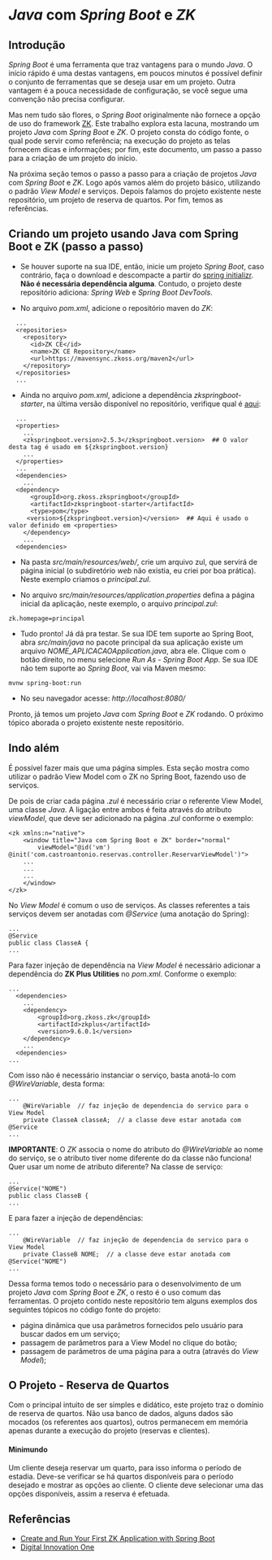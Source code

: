 # *Java* com *Spring Boot* e *ZK*


## Introdução

*Spring Boot* é uma ferramenta que traz vantagens para o mundo *Java*. O início rápido é uma destas vantagens, em poucos minutos é possível definir o conjunto de ferramentas que se deseja usar em um projeto. Outra vantagem é a pouca necessidade de configuração, se você segue uma convenção não precisa configurar.

Mas nem tudo são flores, o *Spring Boot* originalmente não fornece a opção de uso do framework [ZK](https://www.zkoss.org/). Este trabalho explora esta lacuna, mostrando um projeto *Java* com *Spring Boot* e *ZK*. O projeto consta do código fonte, o qual pode servir como referência; na execução do projeto as telas fornecem dicas e informações; por fim, este documento, um passo a passo para a criação de um projeto do início.

Na próxima seção temos o passo a passo para a criação de projetos *Java* com *Spring Boot* e *ZK*. Logo após vamos além do projeto básico, utilizando o padrão *View Model* e serviços. Depois falamos do projeto existente neste repositório, um projeto de reserva de quartos. Por fim, temos as referências.


## Criando um projeto usando Java com Spring Boot e ZK (passo a passo)

- Se houver suporte na sua IDE, então, inicie um projeto *Spring Boot*, caso contrário, faça o download e descompacte a partir do [spring initializr](https://start.spring.io/). **Não é necessária dependência alguma**. Contudo, o projeto deste repositório adiciona: *Spring Web* e *Spring Boot DevTools*.

- No arquivo *pom.xml*, adicione o repositório maven do *ZK*:
  
```
  ...
  <repositories>
    <repository>
      <id>ZK CE</id>
	  <name>ZK CE Repository</name>
	  <url>https://mavensync.zkoss.org/maven2</url>
    </repository>
  </repositories>
  ...
```

- Ainda no arquivo *pom.xml*, adicione a dependência *zkspringboot-starter*, na última versão disponível no repositório, verifique qual é [aqui](http://mavensync.zkoss.org/maven2/org/zkoss/zkspringboot/zkspringboot-starter/):

```
  ...
  <properties>
    ...
	<zkspringboot.version>2.5.3</zkspringboot.version>  ## O valor desta tag é usado em ${zkspringboot.version}
	...
  </properties>
  ...
  <dependencies>
    ...
  <dependency>
	  <groupId>org.zkoss.zkspringboot</groupId>
	  <artifactId>zkspringboot-starter</artifactId>
	  <type>pom</type>
     <version>${zkspringboot.version}</version>  ## Aqui é usado o valor definido em <properties>
    </dependency>
    ...
  <dependencies>
```

- Na pasta *src/main/resources/web/*, crie um arquivo zul, que servirá de página inicial (o subdiretório *web* não existia, eu criei por boa prática). Neste exemplo criamos o *principal.zul*.

- No arquivo *src/main/resources/application.properties* defina a página inicial da aplicação, neste exemplo, o arquivo *principal.zul*:

```
zk.homepage=principal
```

- Tudo pronto! Já dá pra testar. Se sua IDE tem suporte ao Spring Boot, abra *src/main/java* no pacote principal da sua aplicação existe um arquivo *NOME_APLICACAOApplication.java*, abra ele. Clique com o botão direito, no menu selecione *Run As - Spring Boot App*. Se sua IDE não tem suporte ao *Spring Boot*, vai via Maven mesmo:

```
mvnw spring-boot:run
```

- No seu navegador acesse: *http://localhost:8080/*

Pronto, já temos um projeto *Java* com *Spring Boot* e *ZK* rodando. O próximo tópico aborada o projeto existente neste repositório.


## Indo além

É possível fazer mais que uma página simples. Esta seção mostra como utilizar o padrão View Model com o ZK no Spring Boot, fazendo uso de serviços.

De pois de criar cada página *.zul* é necessário criar o referente View Model, uma classe *Java*. A ligação entre ambos é feita através do atributo *viewModel*, que deve ser adicionado na página *.zul* conforme o exemplo:


```
<zk xmlns:n="native">
	<window title="Java com Spring Boot e ZK" border="normal"
	    viewModel="@id('vm') @init('com.castroantonio.reservas.controller.ReservarViewModel')">
	...
	...
	...
	</window>
</zk>
```

No *View Model* é comum o uso de serviços. As classes referentes a tais serviços devem ser anotadas com *@Service* (uma anotação do Spring):

```
...
@Service
public class ClasseA {
...
```

Para fazer injeção de dependência na *View Model* é necessário adicionar a dependência do **ZK Plus Utilities** no *pom.xml*. Conforme o exemplo:

```
...
  <dependencies>
    ...
	<dependency>
	    <groupId>org.zkoss.zk</groupId>
	    <artifactId>zkplus</artifactId>
	    <version>9.6.0.1</version>
	</dependency>
    ...
  <dependencies>
...
```

Com isso não é necessário instanciar o serviço, basta anotá-lo com *@WireVariable*, desta forma:

```
...
	@WireVariable  // faz injeção de dependencia do servico para o View Model
	private ClasseA classeA;  // a classe deve estar anotada com @Service
...
```

**IMPORTANTE**: O *ZK* associa o nome do atributo do *@WireVariable* ao nome do serviço, se o atributo tiver nome diferente do da classe não funciona! Quer usar um nome de atributo diferente? Na classe de serviço:

```
...
@Service("NOME")
public class ClasseB {
...
```

E para fazer a injeção de dependências:

```
...
	@WireVariable  // faz injeção de dependencia do servico para o View Model
	private ClasseB NOME;  // a classe deve estar anotada com @Service("NOME")
...
```


Dessa forma temos todo o necessário para o desenvolvimento de um projeto *Java* com *Spring Boot* e *ZK*, o resto é o uso comum das ferramentas. O projeto contido neste repositório tem alguns exemplos dos seguintes tópicos no código fonte do projeto:

 - página dinâmica que usa parâmetros fornecidos pelo usuário para buscar dados em um serviço;
 - passagem de parâmetros para a View Model no clique do botão;
 - passagem de parâmetros de uma página para a outra (através do *View Model*);
 


## O Projeto - Reserva de Quartos

Com o principal intuito de ser simples e didático, este projeto traz o domínio de reserva de quartos. Não usa banco de dados, alguns dados são mocados (os referentes aos quartos), outros permanecem em memória apenas durante a execução do projeto (reservas e clientes).


#### Minimundo

Um cliente deseja reservar um quarto, para isso informa o período de estadia. Deve-se verificar se há quartos disponíveis para o período desejado e mostrar as opções ao cliente. O cliente deve selecionar uma das opções disponíveis, assim a reserva é efetuada.


## Referências

   - [Create and Run Your First ZK Application with Spring Boot](https://www.zkoss.org/wiki/ZK_Installation_Guide/Quick_Start/Create_and_Run_Your_First_ZK_Application_with_Spring_Boot)
   - [Digital Innovation One](https://digitalinnovation.one)
